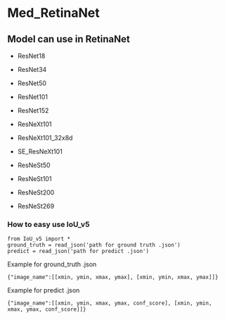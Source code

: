 # Med_RetinaNet
## Model can use in RetinaNet
 - ResNet18
 - ResNet34
 - ResNet50
 - ResNet101
 - ResNet152

 - ResNeXt101
 - ResNeXt101_32x8d
 - SE_ResNeXt101

 - ResNeSt50
 - ResNeSt101
 - ResNeSt200
 - ResNeSt269
### How to easy use IoU_v5 ###
    from IoU_v5 import *
    ground_truth = read_json('path for ground truth .json')
    predict = read_json('path for predict .json')
Example for ground_truth .json

    {"image_name":[[xmin, ymin, xmax, ymax], [xmin, ymin, xmax, ymax]]}
Example for predict .json

    {"image_name":[[xmin, ymin, xmax, ymax, conf_score], [xmin, ymin, xmax, ymax, conf_score]]}

